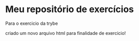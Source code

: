 # Meu repositório de exercícios
Para o exercicio da trybe

criado um novo arquivo html para finalidade de exercicio!
